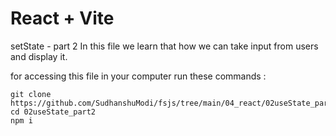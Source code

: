 # React + Vite

setState - part 2
In this file we learn that how we can take input from users and display it.

for accessing this file in your computer run these commands :

```
git clone https://github.com/SudhanshuModi/fsjs/tree/main/04_react/02useState_part2
cd 02useState_part2
npm i
```
